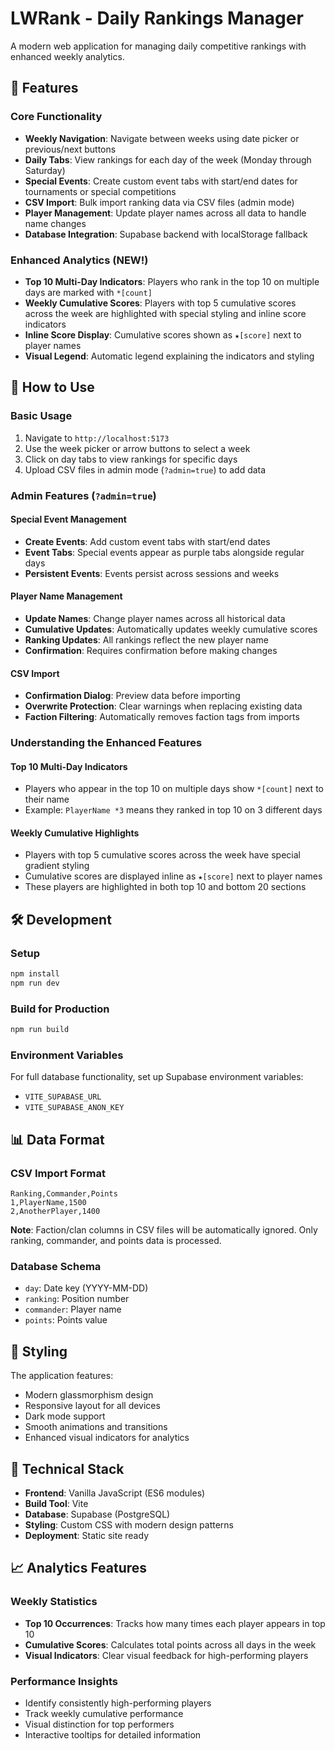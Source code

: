 # LWRank - Daily Rankings Manager

A modern web application for managing daily competitive rankings with enhanced weekly analytics.

## 🚀 Features

### Core Functionality
- **Weekly Navigation**: Navigate between weeks using date picker or previous/next buttons
- **Daily Tabs**: View rankings for each day of the week (Monday through Saturday)
- **Special Events**: Create custom event tabs with start/end dates for tournaments or special competitions
- **CSV Import**: Bulk import ranking data via CSV files (admin mode)
- **Player Management**: Update player names across all data to handle name changes
- **Database Integration**: Supabase backend with localStorage fallback

### Enhanced Analytics (NEW!)
- **Top 10 Multi-Day Indicators**: Players who rank in the top 10 on multiple days are marked with `*[count]`
- **Weekly Cumulative Scores**: Players with top 5 cumulative scores across the week are highlighted with special styling and inline score indicators
- **Inline Score Display**: Cumulative scores shown as `★[score]` next to player names
- **Visual Legend**: Automatic legend explaining the indicators and styling

## 🎯 How to Use

### Basic Usage
1. Navigate to `http://localhost:5173`
2. Use the week picker or arrow buttons to select a week
3. Click on day tabs to view rankings for specific days
4. Upload CSV files in admin mode (`?admin=true`) to add data

### Admin Features (`?admin=true`)

#### Special Event Management
- **Create Events**: Add custom event tabs with start/end dates
- **Event Tabs**: Special events appear as purple tabs alongside regular days
- **Persistent Events**: Events persist across sessions and weeks

#### Player Name Management
- **Update Names**: Change player names across all historical data
- **Cumulative Updates**: Automatically updates weekly cumulative scores
- **Ranking Updates**: All rankings reflect the new player name
- **Confirmation**: Requires confirmation before making changes

#### CSV Import
- **Confirmation Dialog**: Preview data before importing
- **Overwrite Protection**: Clear warnings when replacing existing data
- **Faction Filtering**: Automatically removes faction tags from imports

### Understanding the Enhanced Features

#### Top 10 Multi-Day Indicators
- Players who appear in the top 10 on multiple days show `*[count]` next to their name
- Example: `PlayerName *3` means they ranked in top 10 on 3 different days

#### Weekly Cumulative Highlights
- Players with top 5 cumulative scores across the week have special gradient styling
- Cumulative scores are displayed inline as `★[score]` next to player names
- These players are highlighted in both top 10 and bottom 20 sections

## 🛠️ Development

### Setup
```bash
npm install
npm run dev
```

### Build for Production
```bash
npm run build
```

### Environment Variables
For full database functionality, set up Supabase environment variables:
- `VITE_SUPABASE_URL`
- `VITE_SUPABASE_ANON_KEY`

## 📊 Data Format

### CSV Import Format
```csv
Ranking,Commander,Points
1,PlayerName,1500
2,AnotherPlayer,1400
```

**Note**: Faction/clan columns in CSV files will be automatically ignored. Only ranking, commander, and points data is processed.

### Database Schema
- `day`: Date key (YYYY-MM-DD)
- `ranking`: Position number
- `commander`: Player name
- `points`: Points value

## 🎨 Styling

The application features:
- Modern glassmorphism design
- Responsive layout for all devices
- Dark mode support
- Smooth animations and transitions
- Enhanced visual indicators for analytics

## 🔧 Technical Stack

- **Frontend**: Vanilla JavaScript (ES6 modules)
- **Build Tool**: Vite
- **Database**: Supabase (PostgreSQL)
- **Styling**: Custom CSS with modern design patterns
- **Deployment**: Static site ready

## 📈 Analytics Features

### Weekly Statistics
- **Top 10 Occurrences**: Tracks how many times each player appears in top 10
- **Cumulative Scores**: Calculates total points across all days in the week
- **Visual Indicators**: Clear visual feedback for high-performing players

### Performance Insights
- Identify consistently high-performing players
- Track weekly cumulative performance
- Visual distinction for top performers
- Interactive tooltips for detailed information

